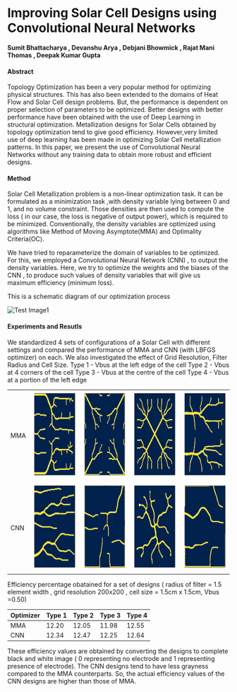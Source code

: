 # Improving Solar Cell Designs using Convolutional Neural Networks

**Sumit Bhattacharya , Devanshu Arya , Debjani Bhowmick , Rajat Mani Thomas , Deepak Kumar Gupta**

#### Abstract
Topology Optimization has been a very popular method for optimizing physical structures. This has also been extended to the domains of Heat Flow and Solar Cell design problems. But, the performance is dependent on proper selection of parameters to be optimized. Better designs with better performance have been obtained with the use of Deep Learning in structural optimization. Metallization designs for Solar Cells obtained by topology optimization tend to give good efficiency. However,very limited use of deep learning has been made in optimizing Solar Cell metallization patterns. In this paper, we present the use of Convolutional Neural Networks without any training data to obtain more robust and efficient designs.


#### Method
Solar Cell Metallization problem is a non-linear optimization task. It can be formulated as a minimization task ,with density variable lying between 0 and 1, and no volume constraint. Those densities are then used to compute the loss ( in our case, the loss is negative of output power), which is required to be minimized. Conventionally, the density variables are optimized using algorithms like Method of Moving Asymptote(MMA) and Optimality Criteria(OC). 

We have tried to reparameterize the domain of variables to be optimized. For this, we employed a Convolutional Neural Network (CNN) , to output the density variables. Here, we try to optimize the weights and the biases of the CNN , to produce such values of density variables that will give us maximum efficiency (minimum loss).

This is a schematic diagram of our optimization process

   
   
   ![Test Image1](https://github.com/BhattacharyaSumit/deeptop_sol/blob/master/Figs/Flow.png)
   
   
   #### Experiments and Resutls
   We standardized 4 sets of configurations of a Solar Cell with different settings and compared the performance of MMA and CNN (with LBFGS optimizer) on each.
   We also investigated the effect of Grid Resolution, Filter Radius and Cell Size.
     Type 1 - Vbus at the left edge of the cell
     Type 2 - Vbus at 4 corners of the cell
     Type 3 - Vbus at the centre of the cell
     Type 4 - Vbus at a portion of the left edge

<table>
  <tr>
     <td>MMA</td>
    <td valign="top"><img src="Figs/1m.png", width=200, height=200></td>
    <td valign="top"><img src="Figs/2m.png", width=200, height=200></td>
    <td valign="top"><img src="Figs/3m.png", width=200, height=200></td>
    <td valign="top"><img src="Figs/4m.png", width=200, height=200></td>
  </tr>
   <tr>
      <td>CNN</td>
    <td valign="top"><img src="Figs/1c.png", width=200, height=200></td>
    <td valign="top"><img src="Figs/2c.png", width=200, height=200></td>
    <td valign="top"><img src="Figs/3c.png", width=200, height=200></td>
    <td valign="top"><img src="Figs/4c.png", width=200, height=200></td>
  </tr>
 </table>
 
   Efficiency percentage obatained for a set of designs ( radius of filter = 1.5 element width , grid resolution 200x200 , cell size = 1.5cm x 1.5cm, Vbus =0.50)
 
 | Optimizer | Type 1 | Type 2 | Type 3 | Type 4 |
 |-----------|--------|--------|--------|--------|
 |   MMA     | 12.20  |  12.05 |  11.98 | 12.55  |
 |   CNN     | 12.34  |  12.47 |  12.25 | 12.64  |
  
   These efficiency values are obtained by converting the designs to complete black and white image ( 0 representing no electrode and 1 representing presence of electrode). The CNN designs tend to have less grayness compared to the MMA counterparts. So, the actual efficiency values of the CNN designs are higher than those of MMA.
